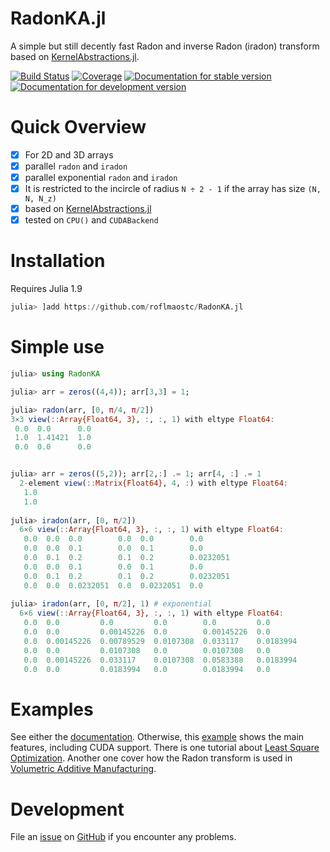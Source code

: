 # RadonKA.jl
A simple but still decently fast Radon and inverse Radon (iradon) transform based on [KernelAbstractions.jl](https://github.com/JuliaGPU/KernelAbstractions.jl).

[![Build Status](https://github.com/roflmaostc/RadonKA.jl/actions/workflows/CI.yml/badge.svg?branch=main)](https://github.com/roflmaostc/RadonKA.jl/actions/workflows/CI.yml?query=branch%3Amain)
[![Coverage](https://codecov.io/gh/roflmaostc/RadonKA.jl/branch/main/graph/badge.svg)](https://codecov.io/gh/roflmaostc/RadonKA.jl) [![Documentation for stable version](https://img.shields.io/badge/docs-stable-blue.svg)](https://roflmaostc.github.io/RadonKA.jl/stable) [![Documentation for development version](https://img.shields.io/badge/docs-main-blue.svg)](https://roflmaostc.github.io/RadonKA.jl/dev)


# Quick Overview
* [x] For 2D and 3D arrays 
* [x] parallel `radon` and `iradon`
* [x] parallel exponential `radon` and `iradon`
* [x] It is restricted to the incircle of radius `N ÷ 2 - 1` if the array has size `(N, N, N_z)`
* [x] based on [KernelAbstractions.jl](https://github.com/JuliaGPU/KernelAbstractions.jl)
* [x] tested on `CPU()` and `CUDABackend`

# Installation
Requires Julia 1.9
```julia
julia> ]add https://github.com/roflmaostc/RadonKA.jl
```


# Simple use
```julia
julia> using RadonKA

julia> arr = zeros((4,4)); arr[3,3] = 1;

julia> radon(arr, [0, π/4, π/2])
3×3 view(::Array{Float64, 3}, :, :, 1) with eltype Float64:
 0.0  0.0      0.0
 1.0  1.41421  1.0
 0.0  0.0      0.0


julia> arr = zeros((5,2)); arr[2,:] .= 1; arr[4, :] .= 1
  2-element view(::Matrix{Float64}, 4, :) with eltype Float64:
   1.0
   1.0
  
julia> iradon(arr, [0, π/2])
  6×6 view(::Array{Float64, 3}, :, :, 1) with eltype Float64:
   0.0  0.0  0.0        0.0  0.0        0.0
   0.0  0.0  0.1        0.0  0.1        0.0
   0.0  0.1  0.2        0.1  0.2        0.0232051
   0.0  0.0  0.1        0.0  0.1        0.0
   0.0  0.1  0.2        0.1  0.2        0.0232051
   0.0  0.0  0.0232051  0.0  0.0232051  0.0
  
julia> iradon(arr, [0, π/2], 1) # exponential
  6×6 view(::Array{Float64, 3}, :, :, 1) with eltype Float64:
   0.0  0.0         0.0         0.0        0.0         0.0
   0.0  0.0         0.00145226  0.0        0.00145226  0.0
   0.0  0.00145226  0.00789529  0.0107308  0.033117    0.0183994
   0.0  0.0         0.0107308   0.0        0.0107308   0.0
   0.0  0.00145226  0.033117    0.0107308  0.0583388   0.0183994
   0.0  0.0         0.0183994   0.0        0.0183994   0.0
```

# Examples
See either the [documentation](https://roflmaostc.github.io/RadonKA.jl/dev/tutorial).
Otherwise, this [example](https://github.com/roflmaostc/RadonKA.jl/blob/main/examples/example_radon_iradon.jl) shows the main features, including CUDA support.
There is one tutorial about [Least Square Optimization](https://github.com/roflmaostc/RadonKA.jl/blob/main/examples/CT_reconstruction.jl).
Another one cover how the Radon transform is used in [Volumetric Additive Manufacturing](https://github.com/roflmaostc/RadonKA.jl/blob/main/examples/volumetric_printing.jl).

# Development
File an [issue](https://github.com/roflmaostc/RadonKA.jl/issues) on [GitHub](https://github.com/roflmaostc/RadonKA.jl) if you encounter any problems.
